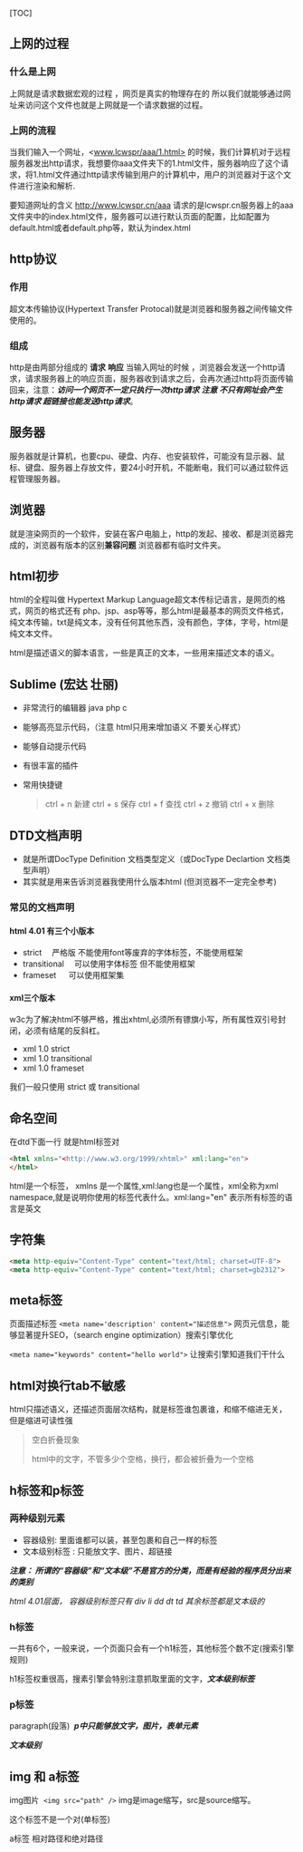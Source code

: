 [TOC]



## 上网的过程

### 什么是上网

上网就是请求数据宏观的过程 ，网页是真实的物理存在的    所以我们就能够通过网址来访问这个文件也就是上网就是一个请求数据的过程。

### 上网的流程

当我们输入一个网址，<www.lcwspr/aaa/1.html> 的时候，我们计算机对于远程服务器发出http请求，我想要你aaa文件夹下的1.html文件，服务器响应了这个请求，将1.html文件通过http请求传输到用户的计算机中，用户的浏览器对于这个文件进行渲染和解析.

要知道网址的含义 <http://www.lcwspr.cn/aaa> 请求的是lcwspr.cn服务器上的aaa文件夹中的index.html文件，服务器可以进行默认页面的配置，比如配置为default.html或者default.php等，默认为index.html

## http协议

### 作用

超文本传输协议(Hypertext Transfer Protocal)就是浏览器和服务器之间传输文件使用的。

### 组成

http是由两部分组成的 **请求** **响应** 当输入网址的时候 ，浏览器会发送一个http请求，请求服务器上的响应页面，服务器收到请求之后，会再次通过http将页面传输回来，注意：***访问一个网页不一定只执行一次http请求***    ***注意 不只有网址会产生http请求  超链接也能发送http请求***。

## 服务器

服务器就是计算机，也要cpu、硬盘、内存、也安装软件，可能没有显示器、鼠标、键盘、服务器上存放文件，要24小时开机，不能断电，我们可以通过软件远程管理服务器。

## 浏览器

就是渲染网页的一个软件，安装在客户电脑上，http的发起、接收、都是浏览器完成的，浏览器有版本的区别**兼容问题** 浏览器都有临时文件夹。

## html初步

html的全程叫做 Hypertext Markup Language超文本传标记语言，是网页的格式，网页的格式还有 php、jsp、asp等等，那么html是最基本的网页文件格式，纯文本传输，txt是纯文本，没有任何其他东西，没有颜色，字体，字号，html是纯文本文件。

html是描述语义的脚本语言，一些是真正的文本，一些用来描述文本的语义。

## Sublime (宏达 壮丽)

* 非常流行的编辑器  java php c

* 能够高亮显示代码，（注意 html只用来增加语义  不要关心样式）

* 能够自动提示代码

* 有很丰富的插件

* 常用快捷键
	> ctrl + n 新建
	> ctrl + s 保存
	> ctrl + f 查找
	> ctrl + z 撤销
	> ctrl + x 删除

    

## DTD文档声明

- 就是所谓DocType Definition 文档类型定义（或DocType Declartion 文档类型声明）
- 其实就是用来告诉浏览器我使用什么版本html (但浏览器不一定完全参考)

### 常见的文档声明
#### html 4.01 有三个小版本

* strict&emsp; 严格版 不能使用font等废弃的字体标签，不能使用框架
* transitional&emsp; 可以使用字体标签 但不能使用框架
* frameset &emsp; 可以使用框架集
  
#### xml三个版本

w3c为了解决html不够严格，推出xhtml,必须所有镖旗小写，所有属性双引号封闭，必须有结尾的反斜杠。
    
* xml 1.0 strict
* xml 1.0 transitional
* xml 1.0 frameset
  
我们一般只使用 strict 或 transitional   
    
## 命名空间

在dtd下面一行 就是html标签对
    
```html
<html xmlns="<http://www.w3.org/1999/xhtml>" xml:lang="en">
</html>
```

html是一个标签， xmlns 是一个属性,xml:lang也是一个属性，xml全称为xml namespace,就是说明你使用的标签代表什么。xml:lang="en" 表示所有标签的语言是英文
    
## 字符集

```html
<meta http-equiv="Content-Type" content="text/html; charset=UTF-8">
<meta http-equiv="Content-Type" content="text/html; charset=gb2312">
```

## meta标签

页面描述标签 `<meta name='description' content="描述信息">` 网页元信息，能够显著提升SEO，（search engine optimization）搜索引擎优化
    
`<meta name="keywords" content="hello world">`  让搜索引擎知道我们干什么
    
## html对换行tab不敏感

html只描述语义，还描述页面层次结构，就是标签谁包裹谁，和缩不缩进无关，但是缩进可读性强
    
> 空白折叠现象
>
> html中的文字，不管多少个空格，换行，都会被折叠为一个空格



## h标签和p标签

### 两种级别元素

- 容器级别:	里面谁都可以装，甚至包裹和自己一样的标签
- 文本级别标签 : 只能放文字、图片、超链接

***注意： 所谓的“容器级”和“文本级”不是官方的分类，而是有经验的程序员分出来的类别***

*html 4.01层面， 容器级别标签只有 div li dd dt  td 其余标签都是文本级的*

### h标签

一共有6个，一般来说，一个页面只会有一个h1标签，其他标签个数不定(搜索引擎规则)

h1标签权重很高，搜素引擎会特别注意抓取里面的文字，***文本级别标签***

### p标签 

paragraph(段落)&nbsp; ***p中只能够放文字，图片，表单元素*** 

***文本级别***

## img 和 a标签

img图片&nbsp; `<img src="path" />`   img是image缩写，src是source缩写。

这个标签不是一个对(单标签) 

a标签  相对路径和绝对路径
